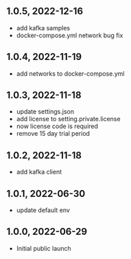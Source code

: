 ## 1.0.5, 2022-12-16

* add kafka samples
* docker-compose.yml network bug fix

## 1.0.4, 2022-11-19

* add networks to docker-compose.yml

## 1.0.3, 2022-11-18

* update settings.json
* add license to setting.private.license
* now license code is required
* remove 15 day trial period

## 1.0.2, 2022-11-18

* add kafka client

## 1.0.1, 2022-06-30

* update default env

## 1.0.0, 2022-06-29

* Initial public launch